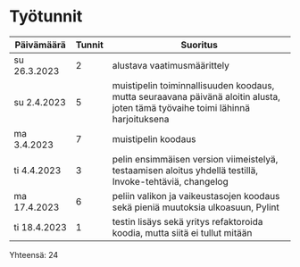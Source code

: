 # Työtunnit

Päivämäärä | Tunnit | Suoritus
 --- | --- | ---
su 26.3.2023 | 2 | alustava vaatimusmäärittely
su 2.4.2023 | 5 | muistipelin toiminnallisuuden koodaus, mutta seuraavana päivänä aloitin alusta, joten tämä työvaihe toimi lähinnä harjoituksena
ma 3.4.2023 | 7 | muistipelin koodaus
ti 4.4.2023 | 3 | pelin ensimmäisen version viimeistelyä, testaamisen aloitus yhdellä testillä, Invoke-tehtäviä, changelog
ma 17.4.2023 | 6 | peliin valikon ja vaikeustasojen koodaus sekä pieniä muutoksia ulkoasuun, Pylint
ti 18.4.2023 | 1 | testin lisäys sekä yritys refaktoroida koodia, mutta siitä ei tullut mitään

Yhteensä: 24
